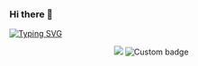 ### Hi there 👋

<!--
**chuanmx20/chuanmx20** is a ✨ _special_ ✨ repository because its `README.md` (this file) appears on your GitHub profile.
Here are some ideas to get you started:

- 🔭 I’m currently working on ...
- 🌱 I’m currently learning ...
- 👯 I’m looking to collaborate on ...
- 🤔 I’m looking for help with ...
- 💬 Ask me about ...
- 📫 How to reach me: ...
- 😄 Pronouns: ...
- ⚡ Fun fact: ...
-->


[![Typing SVG](https://readme-typing-svg.herokuapp.com?font=Fira+Code&weight=480&size=28&duration=4000&pause=800&color=F2F70E&center=true&vCenter=true&multiline=true&width=435&lines=Bling+bling+bling)](https://git.io/typing-svg)

<p align="center">
<a title="github" target="_blank" href="https://github.com/chuanmx20"><img src="https://img.shields.io/badge/dynamic/json?label=GitHub&suffix=%20followers&query=%24.data.totalSubs&url=https%3A%2F%2Fapi.spencerwoo.com%2Fsubstats%2F%3Fsource%3Dgithub%26queryKey%3DAchuan-2&labelColor=282c34&color=353940&logo=github&longCache=true" ></a>
  <img alt="Custom badge" src="https://img.shields.io/endpoint?color=%2300ffcc&label=chuanmx&logo=%E9%92%8F%E8%8C%97%E5%96%9C&logoColor=%2300ffcc&url=https%3A%2F%2Fwww.chuanmx.cc" />
</p>
